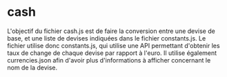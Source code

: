 # cash
L'objectif du fichier cash.js est de faire la conversion entre une devise de base, et une liste de devises indiquées dans le fichier constants.js.
Le fichier utilise donc constants.js, qui utilise une API permettant d'obtenir les taux de change de chaque devise par rapport à l'euro. 
Il utilise également currencies.json afin d'avoir plus d'informations à afficher concernant le nom de la devise. 
